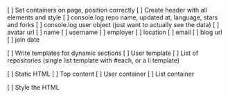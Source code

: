 [ ] Set containers on page, position correctly
[ ] Create header with all elements and style
[ ] console.log repo name, updated at, language, stars and forks
[ ] console.log user object (just want to actually see the data)
    [ ] avatar url
    [ ] name
    [ ] username
    [ ] employer
    [ ] location
    [ ] email
    [ ] blog url
    [ ] join date

[ ] Write templates for dynamic sections
    [ ] User template
    [ ] List of repositories (single list template with #each, or a li template)

[ ] Static HTML
    [ ] Top content
    [ ] User container
    [ ] List container

[ ] Style the HTML

